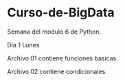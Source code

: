 # Curso-de-BigData
Semana del modulo 6 de Python.

Dia 1 Lunes

Archivo 01 contiene funciones basicas.

Archivo 02 contiene condicionales.

